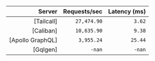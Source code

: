 <!-- PERFORMANCE_RESULTS_START -->

| Server | Requests/sec | Latency (ms) |
|--------:|--------------:|--------------:|
| [Tailcall] | `27,474.90` | `3.62` |
| [Caliban] | `10,635.90` | `9.38` |
| [Apollo GraphQL] | `3,955.24` | `25.44` |
| [Gqlgen] | `-nan` | `-nan` |

<!-- PERFORMANCE_RESULTS_END -->
